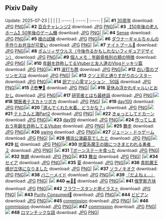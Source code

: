 ## Pixiv Daily
Update: 2025-07-23
|      |      |      |
| :----: | :----: | :----: |
|![](https://pixiv.microyu.workers.dev/c/240x480/img-master/img/2025/07/21/00/30/01/132928518_p0_master1200.jpg) **#1** [30周年](https://www.pixiv.net/artworks/132928518) download: [JPG](https://pixiv.microyu.workers.dev/img-original/img/2025/07/21/00/30/01/132928518_p0.jpg) [PNG](https://pixiv.microyu.workers.dev/img-original/img/2025/07/21/00/30/01/132928518_p0.png)|![](https://pixiv.microyu.workers.dev/c/240x480/img-master/img/2025/07/21/00/00/05/132926630_p0_master1200.jpg) **#2** [百合チャレンジ2](https://www.pixiv.net/artworks/132926630) download: [JPG](https://pixiv.microyu.workers.dev/img-original/img/2025/07/21/00/00/05/132926630_p0.jpg) [PNG](https://pixiv.microyu.workers.dev/img-original/img/2025/07/21/00/00/05/132926630_p0.png)|![](https://pixiv.microyu.workers.dev/c/240x480/img-master/img/2025/07/22/19/53/35/132993574_p0_master1200.jpg) **#3** [【50年後の老人ホーム】50年後のゲーム機](https://www.pixiv.net/artworks/132993574) download: [JPG](https://pixiv.microyu.workers.dev/img-original/img/2025/07/22/19/53/35/132993574_p0.jpg) [PNG](https://pixiv.microyu.workers.dev/img-original/img/2025/07/22/19/53/35/132993574_p0.png)|
|![](https://pixiv.microyu.workers.dev/c/240x480/img-master/img/2025/07/21/18/00/33/132952842_p0_master1200.jpg) **#4** [Sense](https://www.pixiv.net/artworks/132952842) download: [JPG](https://pixiv.microyu.workers.dev/img-original/img/2025/07/21/18/00/33/132952842_p0.jpg) [PNG](https://pixiv.microyu.workers.dev/img-original/img/2025/07/21/18/00/33/132952842_p0.png)|![](https://pixiv.microyu.workers.dev/c/240x480/img-master/img/2025/07/21/02/05/09/132931621_p0_master1200.jpg) **#5** [槍の試練](https://www.pixiv.net/artworks/132931621) download: [JPG](https://pixiv.microyu.workers.dev/img-original/img/2025/07/21/02/05/09/132931621_p0.jpg) [PNG](https://pixiv.microyu.workers.dev/img-original/img/2025/07/21/02/05/09/132931621_p0.png)|![](https://pixiv.microyu.workers.dev/c/240x480/img-master/img/2025/07/21/00/00/29/132926819_p0_master1200.jpg) **#6** [ダウナーギャルちゃんの手作りお弁当が可愛い](https://www.pixiv.net/artworks/132926819) download: [JPG](https://pixiv.microyu.workers.dev/img-original/img/2025/07/21/00/00/29/132926819_p0.jpg) [PNG](https://pixiv.microyu.workers.dev/img-original/img/2025/07/21/00/00/29/132926819_p0.png)|
|![](https://pixiv.microyu.workers.dev/c/240x480/img-master/img/2025/07/21/06/03/36/132935529_p0_master1200.jpg) **#7** [ナイトプール🌃](https://www.pixiv.net/artworks/132935529) download: [JPG](https://pixiv.microyu.workers.dev/img-original/img/2025/07/21/06/03/36/132935529_p0.jpg) [PNG](https://pixiv.microyu.workers.dev/img-original/img/2025/07/21/06/03/36/132935529_p0.png)|![](https://pixiv.microyu.workers.dev/c/240x480/img-master/img/2025/07/21/00/23/38/132928247_p0_master1200.jpg) **#8** [ポムリィザウルス（今後作るかもしれないフィギュアデザイン）](https://www.pixiv.net/artworks/132928247) download: [JPG](https://pixiv.microyu.workers.dev/img-original/img/2025/07/21/00/23/38/132928247_p0.jpg) [PNG](https://pixiv.microyu.workers.dev/img-original/img/2025/07/21/00/23/38/132928247_p0.png)|![](https://pixiv.microyu.workers.dev/c/240x480/img-master/img/2025/07/22/06/00/03/132976919_p0_master1200.jpg) **#9** [個人メモ：年齢骨格別の頬の特徴](https://www.pixiv.net/artworks/132976919) download: [JPG](https://pixiv.microyu.workers.dev/img-original/img/2025/07/22/06/00/03/132976919_p0.jpg) [PNG](https://pixiv.microyu.workers.dev/img-original/img/2025/07/22/06/00/03/132976919_p0.png)|
|![](https://pixiv.microyu.workers.dev/c/240x480/img-master/img/2025/07/21/21/06/52/132960697_p0_master1200.jpg) **#10** [年齢を詐称してるVtuberと友人達のVlogドッキリ篇](https://www.pixiv.net/artworks/132960697) download: [JPG](https://pixiv.microyu.workers.dev/img-original/img/2025/07/21/21/06/52/132960697_p0.jpg) [PNG](https://pixiv.microyu.workers.dev/img-original/img/2025/07/21/21/06/52/132960697_p0.png)|![](https://pixiv.microyu.workers.dev/c/240x480/img-master/img/2025/07/21/09/59/31/132939753_p0_master1200.jpg) **#11** [波打ち際](https://www.pixiv.net/artworks/132939753) download: [JPG](https://pixiv.microyu.workers.dev/img-original/img/2025/07/21/09/59/31/132939753_p0.jpg) [PNG](https://pixiv.microyu.workers.dev/img-original/img/2025/07/21/09/59/31/132939753_p0.png)|![](https://pixiv.microyu.workers.dev/c/240x480/img-master/img/2025/07/21/09/14/35/132938914_p0_master1200.jpg) **#12** [白い雪のプリンセスは](https://www.pixiv.net/artworks/132938914) download: [JPG](https://pixiv.microyu.workers.dev/img-original/img/2025/07/21/09/14/35/132938914_p0.jpg) [PNG](https://pixiv.microyu.workers.dev/img-original/img/2025/07/21/09/14/35/132938914_p0.png)|
|![](https://pixiv.microyu.workers.dev/c/240x480/img-master/img/2025/07/22/19/03/26/132992600_p0_master1200.jpg) **#13** [クソ上司と通りすがりのシスター](https://www.pixiv.net/artworks/132992600) download: [JPG](https://pixiv.microyu.workers.dev/img-original/img/2025/07/22/19/03/26/132992600_p0.jpg) [PNG](https://pixiv.microyu.workers.dev/img-original/img/2025/07/22/19/03/26/132992600_p0.png)|![](https://pixiv.microyu.workers.dev/c/240x480/img-master/img/2025/07/22/15/46/05/132987357_p0_master1200.jpg) **#14** [訳アリ心霊マンション　50話](https://www.pixiv.net/artworks/132987357) download: [JPG](https://pixiv.microyu.workers.dev/img-original/img/2025/07/22/15/46/05/132987357_p0.jpg) [PNG](https://pixiv.microyu.workers.dev/img-original/img/2025/07/22/15/46/05/132987357_p0.png)|![](https://pixiv.microyu.workers.dev/c/240x480/img-master/img/2025/07/22/00/03/31/132969295_p0_master1200.jpg) **#15** [✌️😎❤️‍🔥](https://www.pixiv.net/artworks/132969295) download: [JPG](https://pixiv.microyu.workers.dev/img-original/img/2025/07/22/00/03/31/132969295_p0.jpg) [PNG](https://pixiv.microyu.workers.dev/img-original/img/2025/07/22/00/03/31/132969295_p0.png)|
|![](https://pixiv.microyu.workers.dev/c/240x480/img-master/img/2025/07/21/00/24/29/132928274_p0_master1200.jpg) **#16** [夏休み浮かれギャルいとおかし](https://www.pixiv.net/artworks/132928274) download: [JPG](https://pixiv.microyu.workers.dev/img-original/img/2025/07/21/00/24/29/132928274_p0.jpg) [PNG](https://pixiv.microyu.workers.dev/img-original/img/2025/07/21/00/24/29/132928274_p0.png)|![](https://pixiv.microyu.workers.dev/c/240x480/img-master/img/2025/07/22/12/06/51/132982969_p0_master1200.jpg) **#17** [研究者とはち最終話](https://www.pixiv.net/artworks/132982969) download: [JPG](https://pixiv.microyu.workers.dev/img-original/img/2025/07/22/12/06/51/132982969_p0.jpg) [PNG](https://pixiv.microyu.workers.dev/img-original/img/2025/07/22/12/06/51/132982969_p0.png)|![](https://pixiv.microyu.workers.dev/c/240x480/img-master/img/2025/07/21/11/49/11/132942267_p0_master1200.jpg) **#18** [闇医者テスカトリポカ](https://www.pixiv.net/artworks/132942267) download: [JPG](https://pixiv.microyu.workers.dev/img-original/img/2025/07/21/11/49/11/132942267_p0.jpg) [PNG](https://pixiv.microyu.workers.dev/img-original/img/2025/07/21/11/49/11/132942267_p0.png)|
|![](https://pixiv.microyu.workers.dev/c/240x480/img-master/img/2025/07/21/08/20/18/132937854_p0_master1200.jpg) **#19** [day100](https://www.pixiv.net/artworks/132937854) download: [JPG](https://pixiv.microyu.workers.dev/img-original/img/2025/07/21/08/20/18/132937854_p0.jpg) [PNG](https://pixiv.microyu.workers.dev/img-original/img/2025/07/21/08/20/18/132937854_p0.png)|![](https://pixiv.microyu.workers.dev/c/240x480/img-master/img/2025/07/21/17/10/09/132951216_p0_master1200.jpg) **#20** [｢選んでくれた水着、どうかな？｣](https://www.pixiv.net/artworks/132951216) download: [JPG](https://pixiv.microyu.workers.dev/img-original/img/2025/07/21/17/10/09/132951216_p0.jpg) [PNG](https://pixiv.microyu.workers.dev/img-original/img/2025/07/21/17/10/09/132951216_p0.png)|![](https://pixiv.microyu.workers.dev/c/240x480/img-master/img/2025/07/21/01/23/59/132930485_p0_master1200.jpg) **#21** [テトさんと海Part2](https://www.pixiv.net/artworks/132930485) download: [JPG](https://pixiv.microyu.workers.dev/img-original/img/2025/07/21/01/23/59/132930485_p0.jpg) [PNG](https://pixiv.microyu.workers.dev/img-original/img/2025/07/21/01/23/59/132930485_p0.png)|
|![](https://pixiv.microyu.workers.dev/c/240x480/img-master/img/2025/07/22/00/03/10/132969272_p0_master1200.jpg) **#22** [きゅっとしてドカーン](https://www.pixiv.net/artworks/132969272) download: [JPG](https://pixiv.microyu.workers.dev/img-original/img/2025/07/22/00/03/10/132969272_p0.jpg) [PNG](https://pixiv.microyu.workers.dev/img-original/img/2025/07/22/00/03/10/132969272_p0.png)|![](https://pixiv.microyu.workers.dev/c/240x480/img-master/img/2025/07/21/08/19/16/132937830_p0_master1200.jpg) **#23** [day99](https://www.pixiv.net/artworks/132937830) download: [JPG](https://pixiv.microyu.workers.dev/img-original/img/2025/07/21/08/19/16/132937830_p0.jpg) [PNG](https://pixiv.microyu.workers.dev/img-original/img/2025/07/21/08/19/16/132937830_p0.png)|![](https://pixiv.microyu.workers.dev/c/240x480/img-master/img/2025/07/22/21/16/54/132997577_p0_master1200.jpg) **#24** [作ってしまおう年齢を詐称してるVtuber](https://www.pixiv.net/artworks/132997577) download: [JPG](https://pixiv.microyu.workers.dev/img-original/img/2025/07/22/21/16/54/132997577_p0.jpg) [PNG](https://pixiv.microyu.workers.dev/img-original/img/2025/07/22/21/16/54/132997577_p0.png)|
|![](https://pixiv.microyu.workers.dev/c/240x480/img-master/img/2025/07/22/10/36/37/132981238_p0_master1200.jpg) **#25** [舞步](https://www.pixiv.net/artworks/132981238) download: [JPG](https://pixiv.microyu.workers.dev/img-original/img/2025/07/22/10/36/37/132981238_p0.jpg) [PNG](https://pixiv.microyu.workers.dev/img-original/img/2025/07/22/10/36/37/132981238_p0.png)|![](https://pixiv.microyu.workers.dev/c/240x480/img-master/img/2025/07/22/10/34/29/132981212_p0_master1200.jpg) **#26** [swing](https://www.pixiv.net/artworks/132981212) download: [JPG](https://pixiv.microyu.workers.dev/img-original/img/2025/07/22/10/34/29/132981212_p0.jpg) [PNG](https://pixiv.microyu.workers.dev/img-original/img/2025/07/22/10/34/29/132981212_p0.png)|![](https://pixiv.microyu.workers.dev/c/240x480/img-master/img/2025/07/22/00/00/22/132968862_p0_master1200.jpg) **#27** [ジェーン・ドゥゲーム](https://www.pixiv.net/artworks/132968862) download: [JPG](https://pixiv.microyu.workers.dev/img-original/img/2025/07/22/00/00/22/132968862_p0.jpg) [PNG](https://pixiv.microyu.workers.dev/img-original/img/2025/07/22/00/00/22/132968862_p0.png)|
|![](https://pixiv.microyu.workers.dev/c/240x480/img-master/img/2025/07/22/17/56/25/132990289_p0_master1200.jpg) **#28** [横浜公演最高でしたと](https://www.pixiv.net/artworks/132990289) download: [JPG](https://pixiv.microyu.workers.dev/img-original/img/2025/07/22/17/56/25/132990289_p0.jpg) [PNG](https://pixiv.microyu.workers.dev/img-original/img/2025/07/22/17/56/25/132990289_p0.png)|![](https://pixiv.microyu.workers.dev/c/240x480/img-master/img/2025/07/22/10/25/53/132981067_p0_master1200.jpg) **#29** [虹](https://www.pixiv.net/artworks/132981067) download: [JPG](https://pixiv.microyu.workers.dev/img-original/img/2025/07/22/10/25/53/132981067_p0.jpg) [PNG](https://pixiv.microyu.workers.dev/img-original/img/2025/07/22/10/25/53/132981067_p0.png)|![](https://pixiv.microyu.workers.dev/c/240x480/img-master/img/2025/07/21/00/00/33/132926838_p0_master1200.jpg) **#30** [地雷系魔王の娘につきまとわれる勇者　２](https://www.pixiv.net/artworks/132926838) download: [JPG](https://pixiv.microyu.workers.dev/img-original/img/2025/07/21/00/00/33/132926838_p0.jpg) [PNG](https://pixiv.microyu.workers.dev/img-original/img/2025/07/21/00/00/33/132926838_p0.png)|
|![](https://pixiv.microyu.workers.dev/c/240x480/img-master/img/2025/07/21/18/57/13/132954824_p0_master1200.jpg) **#31** [Tボーンステーキ食った](https://www.pixiv.net/artworks/132954824) download: [JPG](https://pixiv.microyu.workers.dev/img-original/img/2025/07/21/18/57/13/132954824_p0.jpg) [PNG](https://pixiv.microyu.workers.dev/img-original/img/2025/07/21/18/57/13/132954824_p0.png)|![](https://pixiv.microyu.workers.dev/c/240x480/img-master/img/2025/07/21/17/00/07/132950832_p0_master1200.jpg) **#32** [無題](https://www.pixiv.net/artworks/132950832) download: [JPG](https://pixiv.microyu.workers.dev/img-original/img/2025/07/21/17/00/07/132950832_p0.jpg) [PNG](https://pixiv.microyu.workers.dev/img-original/img/2025/07/21/17/00/07/132950832_p0.png)|![](https://pixiv.microyu.workers.dev/c/240x480/img-master/img/2025/07/22/10/32/45/132981180_p0_master1200.jpg) **#33** [舞台](https://www.pixiv.net/artworks/132981180) download: [JPG](https://pixiv.microyu.workers.dev/img-original/img/2025/07/22/10/32/45/132981180_p0.jpg) [PNG](https://pixiv.microyu.workers.dev/img-original/img/2025/07/22/10/32/45/132981180_p0.png)|
|![](https://pixiv.microyu.workers.dev/c/240x480/img-master/img/2025/07/21/10/58/24/132941084_p0_master1200.jpg) **#34** [セイア](https://www.pixiv.net/artworks/132941084) download: [JPG](https://pixiv.microyu.workers.dev/img-original/img/2025/07/21/10/58/24/132941084_p0.jpg) [PNG](https://pixiv.microyu.workers.dev/img-original/img/2025/07/21/10/58/24/132941084_p0.png)|![](https://pixiv.microyu.workers.dev/c/240x480/img-master/img/2025/07/21/07/00/04/132936331_p0_master1200.jpg) **#35** [夏](https://www.pixiv.net/artworks/132936331) download: [JPG](https://pixiv.microyu.workers.dev/img-original/img/2025/07/21/07/00/04/132936331_p0.jpg) [PNG](https://pixiv.microyu.workers.dev/img-original/img/2025/07/21/07/00/04/132936331_p0.png)|![](https://pixiv.microyu.workers.dev/c/240x480/img-master/img/2025/07/21/00/09/47/132927594_p0_master1200.jpg) **#36** [青肌魔王様が立体になりました](https://www.pixiv.net/artworks/132927594) download: [JPG](https://pixiv.microyu.workers.dev/img-original/img/2025/07/21/00/09/47/132927594_p0.jpg) [PNG](https://pixiv.microyu.workers.dev/img-original/img/2025/07/21/00/09/47/132927594_p0.png)|
|![](https://pixiv.microyu.workers.dev/c/240x480/img-master/img/2025/07/21/16/06/28/132949211_p0_master1200.jpg) **#37** [ソラノキオク](https://www.pixiv.net/artworks/132949211) download: [JPG](https://pixiv.microyu.workers.dev/img-original/img/2025/07/21/16/06/28/132949211_p0.jpg) [PNG](https://pixiv.microyu.workers.dev/img-original/img/2025/07/21/16/06/28/132949211_p0.png)|![](https://pixiv.microyu.workers.dev/c/240x480/img-master/img/2025/07/21/16/14/41/132949433_p0_master1200.jpg) **#38** [バニーメイド](https://www.pixiv.net/artworks/132949433) download: [JPG](https://pixiv.microyu.workers.dev/img-original/img/2025/07/21/16/14/41/132949433_p0.jpg) [PNG](https://pixiv.microyu.workers.dev/img-original/img/2025/07/21/16/14/41/132949433_p0.png)|![](https://pixiv.microyu.workers.dev/c/240x480/img-master/img/2025/07/22/11/31/00/132982092_p0_master1200.jpg) **#39** [『だよねぇ…』](https://www.pixiv.net/artworks/132982092) download: [JPG](https://pixiv.microyu.workers.dev/img-original/img/2025/07/22/11/31/00/132982092_p0.jpg) [PNG](https://pixiv.microyu.workers.dev/img-original/img/2025/07/22/11/31/00/132982092_p0.png)|
|![](https://pixiv.microyu.workers.dev/c/240x480/img-master/img/2025/07/21/22/41/16/132965056_p0_master1200.jpg) **#40** [✒️🩵🌊](https://www.pixiv.net/artworks/132965056) download: [JPG](https://pixiv.microyu.workers.dev/img-original/img/2025/07/21/22/41/16/132965056_p0.jpg) [PNG](https://pixiv.microyu.workers.dev/img-original/img/2025/07/21/22/41/16/132965056_p0.png)|![](https://pixiv.microyu.workers.dev/c/240x480/img-master/img/2025/07/22/10/22/44/132981030_p0_master1200.jpg) **#41** [俄罗斯方块](https://www.pixiv.net/artworks/132981030) download: [JPG](https://pixiv.microyu.workers.dev/img-original/img/2025/07/22/10/22/44/132981030_p0.jpg) [PNG](https://pixiv.microyu.workers.dev/img-original/img/2025/07/22/10/22/44/132981030_p0.png)|![](https://pixiv.microyu.workers.dev/c/240x480/img-master/img/2025/07/21/21/56/55/132962875_p0_master1200.jpg) **#42** [フラワースタンド用イラスト](https://www.pixiv.net/artworks/132962875) download: [JPG](https://pixiv.microyu.workers.dev/img-original/img/2025/07/21/21/56/55/132962875_p0.jpg) [PNG](https://pixiv.microyu.workers.dev/img-original/img/2025/07/21/21/56/55/132962875_p0.png)|
|![](https://pixiv.microyu.workers.dev/c/240x480/img-master/img/2025/07/21/00/00/07/132926645_p0_master1200.jpg) **#43** [Purity Consumed💍](https://www.pixiv.net/artworks/132926645) download: [JPG](https://pixiv.microyu.workers.dev/img-original/img/2025/07/21/00/00/07/132926645_p0.jpg) [PNG](https://pixiv.microyu.workers.dev/img-original/img/2025/07/21/00/00/07/132926645_p0.png)|![](https://pixiv.microyu.workers.dev/c/240x480/img-master/img/2025/07/22/00/00/12/132968780_p0_master1200.jpg) **#44** [ビビアン](https://www.pixiv.net/artworks/132968780) download: [JPG](https://pixiv.microyu.workers.dev/img-original/img/2025/07/22/00/00/12/132968780_p0.jpg) [PNG](https://pixiv.microyu.workers.dev/img-original/img/2025/07/22/00/00/12/132968780_p0.png)|![](https://pixiv.microyu.workers.dev/c/240x480/img-master/img/2025/07/22/10/01/22/132980734_p0_master1200.jpg) **#45** [commission](https://www.pixiv.net/artworks/132980734) download: [JPG](https://pixiv.microyu.workers.dev/img-original/img/2025/07/22/10/01/22/132980734_p0.jpg) [PNG](https://pixiv.microyu.workers.dev/img-original/img/2025/07/22/10/01/22/132980734_p0.png)|
|![](https://pixiv.microyu.workers.dev/c/240x480/img-master/img/2025/07/22/10/16/18/132980934_p0_master1200.jpg) **#46** [commission](https://www.pixiv.net/artworks/132980934) download: [JPG](https://pixiv.microyu.workers.dev/img-original/img/2025/07/22/10/16/18/132980934_p0.jpg) [PNG](https://pixiv.microyu.workers.dev/img-original/img/2025/07/22/10/16/18/132980934_p0.png)|![](https://pixiv.microyu.workers.dev/c/240x480/img-master/img/2025/07/22/09/59/01/132980635_p0_master1200.jpg) **#47** [commission](https://www.pixiv.net/artworks/132980635) download: [JPG](https://pixiv.microyu.workers.dev/img-original/img/2025/07/22/09/59/01/132980635_p0.jpg) [PNG](https://pixiv.microyu.workers.dev/img-original/img/2025/07/22/09/59/01/132980635_p0.png)|![](https://pixiv.microyu.workers.dev/c/240x480/img-master/img/2025/07/22/00/00/09/132968751_p0_master1200.jpg) **#48** [ロマンチックな話](https://www.pixiv.net/artworks/132968751) download: [JPG](https://pixiv.microyu.workers.dev/img-original/img/2025/07/22/00/00/09/132968751_p0.jpg) [PNG](https://pixiv.microyu.workers.dev/img-original/img/2025/07/22/00/00/09/132968751_p0.png)|
